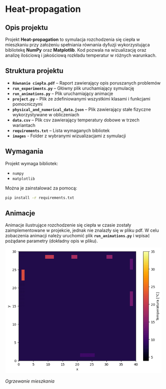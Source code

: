 # Heat-propagation 

## Opis projektu  
Projekt **Heat-propagation** to symulacja rozchodzenia się ciepła w mieszkaniu przy założeniu spełniania równania dyfuzji wykorzystująca bibliotekę **NumPy** oraz **Matplotlib**.  Kod pozwala na wizualizację oraz analizę ilościową i jakościową rozkładu temperatur w różnych warunkach. 

## Struktura projektu  
- **`Równanie ciepła.pdf`** – Raport zawierający opis poruszanych problemów
- **`run_experiments.py`** – Główny plik uruchamiający symulację  
- **`run_animations.py`** – Plik uruchamiający animacje
- **`project.py`** – Plik ze zdefiniowanymi wszystkimi klasami i funkcjami pomocniczymi
- **`physical_and_numerical_data.json`** – Plik zawierający stałe fizyczne wykorzystywane w obliczeniach 
- **`data.csv`** – Plik csv zawierający temperatury dobowe w trzech wariantach 
- **`requirements.txt`** – Lista wymaganych bibliotek  
- **`images`** - Folder z wybranymi wizualizacjami z symulacji


## Wymagania  
Projekt wymaga bibliotek:  
- `numpy`  
- `matplotlib`   
  
Można je zainstalować za pomocą:  
```bash
pip install -r requirements.txt
```

## Animacje
Animacje ilustrujące rozchodzenie się ciepła w czasie zostały zaimplementowane w projekcie, jednak nie znalazły się w pliku pdf. W celu zobaczenia animacji należy uruchomić plik **`run_animations.py`** i wpisać pożądane parametry (dokładny opis w pliku).

![](warm_0_after.gif)


*Ogrzewanie mieszkania*